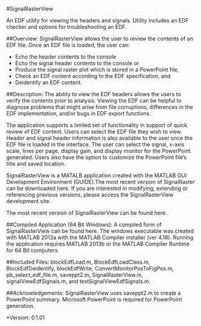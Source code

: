 #SignalRasterView

An EDF utility for viewing the headers and signals.  Utility includes an EDF checker and options for troubleshooting an EDF.


##Overview:
SignalRasterView allows the user to review the contents of an EDF file. Once an EDF file is loaded, the user can:
* Echo the header contents to the console 
* Echo the signal header contents to the console or 
* Produce the signal raster plot which is stored in a PowerPoint file,
* Check an EDF content according to the EDF specification, and 
* Deidentify an EDF content.

##Description:
The ability to view the EDF headers allows the users to verify the contents prior to analysis. Viewing the EDF can be helpful to diagnose problems that might arise from file corruptions, differences in the EDF implementation, and/or bugs in EDF export functions.
 
The application supports a limited set of functionality in support of quick review of EDF content. Users can select the EDF file they wish to view. Header and signal header information is also available to the user once the EDF file is loaded in  the interface. The user can select the signal, x-axis scale, lines per page, display gain, and display monitor for  the PowerPoint generated. Users also have the option to customize the PowerPoint file’s title and saved  location.
 
SignalRasterView is a MATALB application created with the MATLAB GUI Development Environment (GUIDE).The most recent version of SignalRaster can be downloaded here. If you are interested in modifying, extending or referencing previous versions, please access the SignalRasterView development site.
 
The most recent version of SignalRasterView can be found here.
 
##Compiled Application (64 Bit Windows):
A compiled form of SignalRasterView can be found here.  The windows executable was created with MATLAB 2013a with the MATLAB Compiler installer (ver 4.18).  Running the application requires MATLAB 2013b or the MATLAB Compiler Runtime for 64 Bit computers.
 
##Included Files:
blockEdfLoad.m, BlockEdfLoadClass.m, BlockEdfDeidentify, blockEdfWrite, ConvertMonitorPosToFigPos.m, pb_select_edf_file.m, saveppt2.m, SignalRasterView.m, signalViewEdfSignals.m, and testSignalViewEdfSignals.m.
 
##Acknowledgements:
SignalRasterView uses saveppt2.m to create a PowerPoint summary. Microsoft PowerPoint is required for PowerPoint generation.

*Version: 0.1.01
